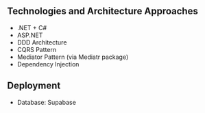 ## Technologies and Architecture Approaches

- .NET + C#
- ASP.NET
- DDD Architecture
- CQRS Pattern
- Mediator Pattern (via Mediatr package)
- Dependency Injection

## Deployment

- Database: Supabase
